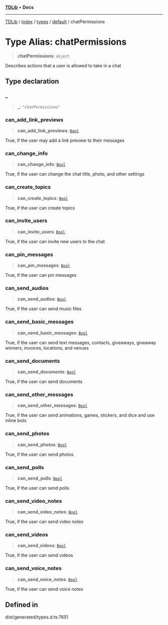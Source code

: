 [**TDLib**](../../../../../../README.md) • **Docs**

***

[TDLib](../../../../../../modules.md) / [index](../../../../../README.md) / [types](../../../README.md) / [default](../README.md) / chatPermissions

# Type Alias: chatPermissions

> **chatPermissions**: `object`

Describes actions that a user is allowed to take in a chat

## Type declaration

### \_

> **\_**: `"chatPermissions"`

### can\_add\_link\_previews

> **can\_add\_link\_previews**: [`Bool`](Bool.md)

True, if the user may add a link preview to their messages

### can\_change\_info

> **can\_change\_info**: [`Bool`](Bool.md)

True, if the user can change the chat title, photo, and other settings

### can\_create\_topics

> **can\_create\_topics**: [`Bool`](Bool.md)

True, if the user can create topics

### can\_invite\_users

> **can\_invite\_users**: [`Bool`](Bool.md)

True, if the user can invite new users to the chat

### can\_pin\_messages

> **can\_pin\_messages**: [`Bool`](Bool.md)

True, if the user can pin messages

### can\_send\_audios

> **can\_send\_audios**: [`Bool`](Bool.md)

True, if the user can send music files

### can\_send\_basic\_messages

> **can\_send\_basic\_messages**: [`Bool`](Bool.md)

True, if the user can send text messages, contacts, giveaways, giveaway winners, invoices, locations, and venues

### can\_send\_documents

> **can\_send\_documents**: [`Bool`](Bool.md)

True, if the user can send documents

### can\_send\_other\_messages

> **can\_send\_other\_messages**: [`Bool`](Bool.md)

True, if the user can send animations, games, stickers, and dice and use inline bots

### can\_send\_photos

> **can\_send\_photos**: [`Bool`](Bool.md)

True, if the user can send photos

### can\_send\_polls

> **can\_send\_polls**: [`Bool`](Bool.md)

True, if the user can send polls

### can\_send\_video\_notes

> **can\_send\_video\_notes**: [`Bool`](Bool.md)

True, if the user can send video notes

### can\_send\_videos

> **can\_send\_videos**: [`Bool`](Bool.md)

True, if the user can send videos

### can\_send\_voice\_notes

> **can\_send\_voice\_notes**: [`Bool`](Bool.md)

True, if the user can send voice notes

## Defined in

dist/generated/types.d.ts:7651
